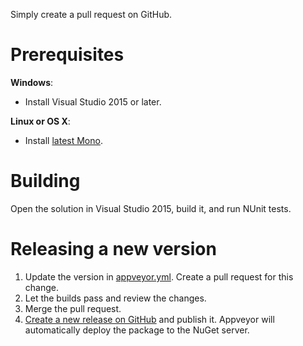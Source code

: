 Simply create a pull request on GitHub.


# Prerequisites

__Windows__:

- Install Visual Studio 2015 or later.

__Linux or OS X__:

- Install [latest Mono](http://www.mono-project.com/download/).


# Building

Open the solution in Visual Studio 2015, build it, and run NUnit tests.



# Releasing a new version

1. Update the version in [appveyor.yml](./appveyor.yml). Create a pull request for
   this change.
1. Let the builds pass and review the changes.
1. Merge the pull request.
1. [Create a new release on GitHub](../../releases/new) and publish it. Appveyor will automatically deploy the package to
   the NuGet server.